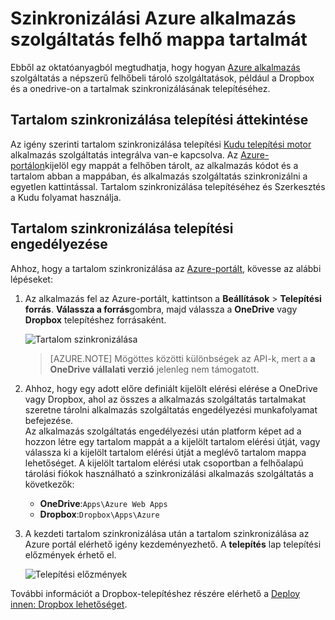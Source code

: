 <properties
    pageTitle="Szinkronizálási Azure alkalmazás szolgáltatás felhő mappa tartalmát"
    description="Megtudhatja, hogy miként telepítse az alkalmazást Azure alkalmazás szolgáltatás keresztül tartalom szinkronizálása egy felhőalapú mappából."
    services="app-service"
    documentationCenter=""
    authors="dariagrigoriu"
    manager="wpickett"
    editor="mollybos"/>

<tags
    ms.service="app-service"
    ms.workload="na"
    ms.tgt_pltfrm="na"
    ms.devlang="na"
    ms.topic="article"
    ms.date="06/13/2016"
    ms.author="dariagrigoriu"/>
    
# <a name="sync-content-from-a-cloud-folder-to-azure-app-service"></a>Szinkronizálási Azure alkalmazás szolgáltatás felhő mappa tartalmát

Ebből az oktatóanyagból megtudhatja, hogy hogyan [Azure alkalmazás](http://go.microsoft.com/fwlink/?LinkId=529714) szolgáltatás a népszerű felhőbeli tároló szolgáltatások, például a Dropbox és a onedrive-on a tartalmak szinkronizálásának telepítéséhez. 

## <a name="overview"></a>Tartalom szinkronizálása telepítési áttekintése

Az igény szerinti tartalom szinkronizálása telepítési [Kudu telepítési motor](https://github.com/projectkudu/kudu/wiki) alkalmazás szolgáltatás integrálva van-e kapcsolva. Az [Azure-portálon](https://portal.azure.com)kijelöl egy mappát a felhőben tárolt, az alkalmazás kódot és a tartalom abban a mappában, és alkalmazás szolgáltatás szinkronizálni a egyetlen kattintással. Tartalom szinkronizálása telepítéséhez és Szerkesztés a Kudu folyamat használja. 
    
## <a name="contentsync"></a>Tartalom szinkronizálása telepítési engedélyezése
Ahhoz, hogy a tartalom szinkronizálása az [Azure-portált](https://portal.azure.com), kövesse az alábbi lépéseket:

1. Az alkalmazás fel az Azure-portált, kattintson a **Beállítások** > **Telepítési forrás**. **Válassza a forrás**gombra, majd válassza a **OneDrive** vagy **Dropbox** telepítéshez forrásaként. 

    ![Tartalom szinkronizálása](./media/app-service-deploy-content-sync/deployment_source.png)

    >[AZURE.NOTE] Mögöttes közötti különbségek az API-k, mert a **a OneDrive vállalati verzió** jelenleg nem támogatott. 

2. Ahhoz, hogy egy adott előre definiált kijelölt elérési elérése a OneDrive vagy Dropbox, ahol az összes a alkalmazás szolgáltatás tartalmakat szeretne tárolni alkalmazás szolgáltatás engedélyezési munkafolyamat befejezése.  
    Az alkalmazás szolgáltatás engedélyezési után platform képet ad a hozzon létre egy tartalom mappát a a kijelölt tartalom elérési útját, vagy válassza ki a kijelölt tartalom elérési útját a meglévő tartalom mappa lehetőséget. A kijelölt tartalom elérési utak csoportban a felhőalapú tárolási fiókok használható a szinkronizálási alkalmazás szolgáltatás a következők:  
    * **OneDrive**:`Apps\Azure Web Apps` 
    * **Dropbox**:`Dropbox\Apps\Azure`

3. A kezdeti tartalom szinkronizálása után a tartalom szinkronizálása az Azure portál elérhető igény kezdeményezhető. A **telepítés** lap telepítési előzmények érhető el.

    ![Telepítési előzmények](./media/app-service-deploy-content-sync/onedrive_sync.png)
 
További információt a Dropbox-telepítéshez részére elérhető a [Deploy innen: Dropbox lehetőséget](http://blogs.msdn.com/b/windowsazure/archive/2013/03/19/new-deploy-to-windows-azure-web-sites-from-dropbox.aspx). 


